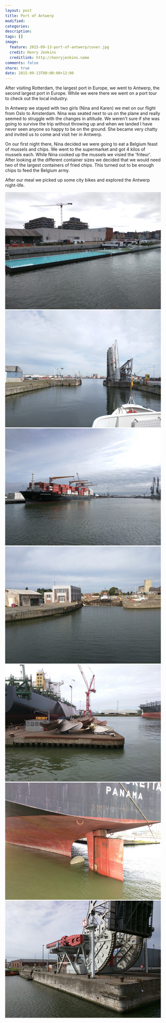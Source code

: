 ```yaml
---
layout: post
title: Port of Antwerp
modified:
categories: 
description:
tags: []
image:
  feature: 2015-09-13-port-of-antwerp/cover.jpg
  credit: Henry Jenkins
  creditlink: http://henryjenkins.name
comments: false
share: true
date: 2015-09-13T00:00:00+12:00
---
```


After visiting Rotterdam, the largest port in Europe, we went to Antwerp, the
second largest port in Europe. While we were there we went on a port tour to
check out the local industry.

In Antwerp we stayed with two girls (Nina and Karen) we met on our flight from
Oslo to Amsterdam.  Nina was seated next to us on the plane and really seemed
to struggle with the changes in altitude. We weren't sure if she was going to
survive the trip without throwing up and when we landed I have never seen
anyone so happy to be on the ground. She became very chatty and invited us to
come and visit her in Antwerp.

On our first night there, Nina decided we were going to eat a Belgium feast of
mussels and chips.  We went to the supermarket and got 4 kilos of mussels each.
While Nina cooked up the mussels we visied the 'friteur'. After looking at the
different container sizes we decided that we would need two of the largest
containers of fried chips. This turned out to be enough chips to feed the
Belgium army.

After our meal we picked up some city bikes and explored the Antwerp
night-life.

<img src="/images/2015-09-13-port-of-antwerp/IMG_20150913_115853_640px.jpg">

<img src="/images/2015-09-13-port-of-antwerp/IMG_20150913_104216_640px.jpg">

<img src="/images/2015-09-13-port-of-antwerp/IMG_20150913_105023_640px.jpg">

<img src="/images/2015-09-13-port-of-antwerp/IMG_20150913_104106_640px.jpg">

<img src="/images/2015-09-13-port-of-antwerp/IMG_20150913_112331_640px.jpg">

<img src="/images/2015-09-13-port-of-antwerp/IMG_20150913_112255_640px.jpg">

<img src="/images/2015-09-13-port-of-antwerp/IMG_20150913_105307_640px.jpg">
